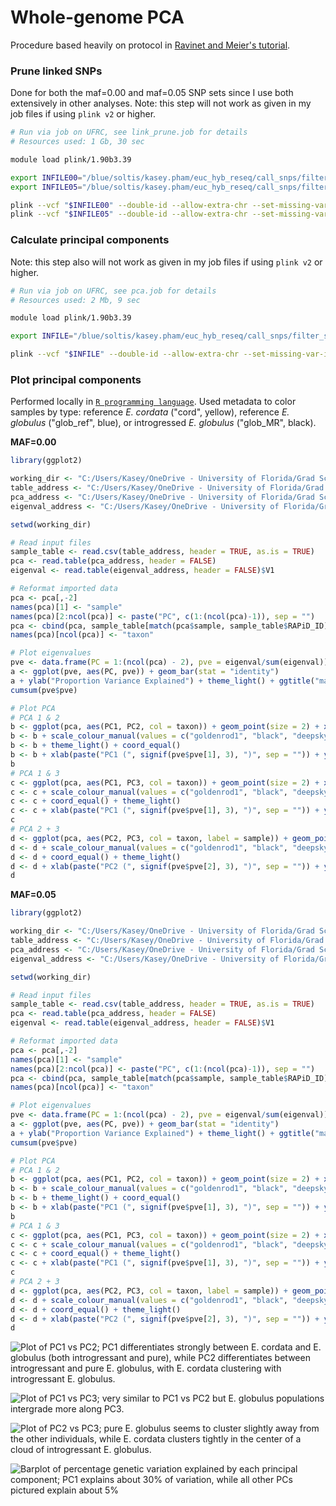 # Whole-genome PCA
Procedure based heavily on protocol in [Ravinet and Meier's tutorial](https://speciationgenomics.github.io/pca/).

### Prune linked SNPs
Done for both the maf=0.00 and maf=0.05 SNP sets since I use both extensively in other analyses. Note: this step will not work as given in my job files if using `plink v2` or higher.

```bash
# Run via job on UFRC, see link_prune.job for details
# Resources used: 1 Gb, 30 sec

module load plink/1.90b3.39 

export INFILE00="/blue/soltis/kasey.pham/euc_hyb_reseq/call_snps/filter_snps/maf0.00/all_to_ASM1654582_fil_maf0.00_snps.vcf"
export INFILE05="/blue/soltis/kasey.pham/euc_hyb_reseq/call_snps/filter_snps/maf0.05/all_to_ASM1654582_fil_maf0.05_snps.vcf"

plink --vcf "$INFILE00" --double-id --allow-extra-chr --set-missing-var-ids @:# --indep-pairwise 50 10 0.1 --vcf-half-call m --out all_maf0.00
plink --vcf "$INFILE05" --double-id --allow-extra-chr --set-missing-var-ids @:# --indep-pairwise 50 10 0.1 --vcf-half-call m --out all_maf0.05

```

### Calculate principal components
Note: this step also will not work as given in my job files if using `plink v2` or higher.

```bash
# Run via job on UFRC, see pca.job for details
# Resources used: 2 Mb, 9 sec

module load plink/1.90b3.39 

export INFILE="/blue/soltis/kasey.pham/euc_hyb_reseq/call_snps/filter_snps/maf0.05/all_to_ASM1654582_fil_maf0.05_snps.vcf"

plink --vcf "$INFILE" --double-id --allow-extra-chr --set-missing-var-ids @:# --extract all_maf0.05.prune.in --vcf-half-call m --make-bed --pca --out all_maf0.05
```

### Plot principal components
Performed locally in [`R programming language`](https://www.r-project.org/). Used metadata to color samples by type: reference _E. cordata_ ("cord", yellow), reference _E. globulus_ ("glob_ref", blue), or introgressed _E. globulus_ ("glob_MR", black).

**MAF=0.00**

```R
library(ggplot2)

working_dir <- "C:/Users/Kasey/OneDrive - University of Florida/Grad School Documents/Projects/eucalyptus-hybrid-resequencing/05.analyses/PCA/maf0.00"
table_address <- "C:/Users/Kasey/OneDrive - University of Florida/Grad School Documents/Projects/eucalyptus-hybrid-resequencing/00.metadata/03.seq_analysis/sample_spp_table.csv"
pca_address <- "C:/Users/Kasey/OneDrive - University of Florida/Grad School Documents/Projects/eucalyptus-hybrid-resequencing/05.analyses/PCA/maf0.00/all_maf0.00.eigenvec"
eigenval_address <- "C:/Users/Kasey/OneDrive - University of Florida/Grad School Documents/Projects/eucalyptus-hybrid-resequencing/05.analyses/PCA/maf0.00/all_maf0.00.eigenval"

setwd(working_dir)

# Read input files
sample_table <- read.csv(table_address, header = TRUE, as.is = TRUE)
pca <- read.table(pca_address, header = FALSE)
eigenval <- read.table(eigenval_address, header = FALSE)$V1

# Reformat imported data
pca <- pca[,-2]
names(pca)[1] <- "sample"
names(pca)[2:ncol(pca)] <- paste("PC", c(1:(ncol(pca)-1)), sep = "")
pca <- cbind(pca, sample_table[match(pca$sample, sample_table$RAPiD_ID), "Taxon"])
names(pca)[ncol(pca)] <- "taxon"

# Plot eigenvalues
pve <- data.frame(PC = 1:(ncol(pca) - 2), pve = eigenval/sum(eigenval))
a <- ggplot(pve, aes(PC, pve)) + geom_bar(stat = "identity")
a + ylab("Proportion Variance Explained") + theme_light() + ggtitle("maf=0.00")
cumsum(pve$pve)

# Plot PCA
# PCA 1 & 2
b <- ggplot(pca, aes(PC1, PC2, col = taxon)) + geom_point(size = 2) + xlim(-0.2, 0.8) + geom_text(data = subset(pca, sample == "WF03"), aes(label = sample), hjust = -0.25, vjust = -0.25)
b <- b + scale_colour_manual(values = c("goldenrod1", "black", "deepskyblue4"))
b <- b + theme_light() + coord_equal()
b <- b + xlab(paste("PC1 (", signif(pve$pve[1], 3), ")", sep = "")) + ylab(paste("PC2 (", signif(pve$pve[2], 3), ")", sep = "")) + ggtitle("maf=0.00, PC1 vs. PC2")
b
# PCA 1 & 3
c <- ggplot(pca, aes(PC1, PC3, col = taxon)) + geom_point(size = 2) + xlim(-0.2, 0.8) + geom_text(data = subset(pca, sample == "WG04"), aes(label = sample), hjust = -0.25, vjust = -0.25)
c <- c + scale_colour_manual(values = c("goldenrod1", "black", "deepskyblue4"))
c <- c + coord_equal() + theme_light()
c <- c + xlab(paste("PC1 (", signif(pve$pve[1], 3), ")", sep = "")) + ylab(paste("PC3 (", signif(pve$pve[3], 3), ")", sep = "")) + ggtitle("maf=0.00, PC1 vs. PC3")
c
# PCA 2 + 3
d <- ggplot(pca, aes(PC2, PC3, col = taxon, label = sample)) + geom_point(size = 2) + geom_text(data = subset(pca, sample %in% c("WF03", "WG04")), aes(label = sample), hjust = 1, vjust = -.25)
d <- d + scale_colour_manual(values = c("goldenrod1", "black", "deepskyblue4"))
d <- d + coord_equal() + theme_light()
d <- d + xlab(paste("PC2 (", signif(pve$pve[2], 3), ")", sep = "")) + ylab(paste("PC3 (", signif(pve$pve[3], 3), ")", sep = "")) + ggtitle("maf=0.00, PC2 vs. PC3")
d
```

**MAF=0.05**

```R
library(ggplot2)

working_dir <- "C:/Users/Kasey/OneDrive - University of Florida/Grad School Documents/Projects/eucalyptus-hybrid-resequencing/05.analyses/PCA/maf0.05"
table_address <- "C:/Users/Kasey/OneDrive - University of Florida/Grad School Documents/Projects/eucalyptus-hybrid-resequencing/00.metadata/03.seq_analysis/sample_spp_table.csv"
pca_address <- "C:/Users/Kasey/OneDrive - University of Florida/Grad School Documents/Projects/eucalyptus-hybrid-resequencing/05.analyses/PCA/maf0.05/all_maf0.05.eigenvec"
eigenval_address <- "C:/Users/Kasey/OneDrive - University of Florida/Grad School Documents/Projects/eucalyptus-hybrid-resequencing/05.analyses/PCA/maf0.05/all_maf0.05.eigenval"

setwd(working_dir)

# Read input files
sample_table <- read.csv(table_address, header = TRUE, as.is = TRUE)
pca <- read.table(pca_address, header = FALSE)
eigenval <- read.table(eigenval_address, header = FALSE)$V1

# Reformat imported data
pca <- pca[,-2]
names(pca)[1] <- "sample"
names(pca)[2:ncol(pca)] <- paste("PC", c(1:(ncol(pca)-1)), sep = "")
pca <- cbind(pca, sample_table[match(pca$sample, sample_table$RAPiD_ID), "Taxon"])
names(pca)[ncol(pca)] <- "taxon"

# Plot eigenvalues
pve <- data.frame(PC = 1:(ncol(pca) - 2), pve = eigenval/sum(eigenval))
a <- ggplot(pve, aes(PC, pve)) + geom_bar(stat = "identity")
a + ylab("Proportion Variance Explained") + theme_light() + ggtitle("maf=0.05")
cumsum(pve$pve)

# Plot PCA
# PCA 1 & 2
b <- ggplot(pca, aes(PC1, PC2, col = taxon)) + geom_point(size = 2) + xlim(-0.2, 0.6) + geom_text(data = subset(pca, sample == "WF03"), aes(label = sample), hjust = -0.25, vjust = -0.25)
b <- b + scale_colour_manual(values = c("goldenrod1", "black", "deepskyblue4"))
b <- b + theme_light() + coord_equal()
b <- b + xlab(paste("PC1 (", signif(pve$pve[1], 3), ")", sep = "")) + ylab(paste("PC2 (", signif(pve$pve[2], 3), ")", sep = "")) + ggtitle("maf=0.05, PC1 vs. PC2")
b
# PCA 1 & 3
c <- ggplot(pca, aes(PC1, PC3, col = taxon)) + geom_point(size = 2) + xlim(-0.2, 0.8) + geom_text(data = subset(pca, sample == "WF03"), aes(label = sample), hjust = -0.25, vjust = -0.25)
c <- c + scale_colour_manual(values = c("goldenrod1", "black", "deepskyblue4"))
c <- c + coord_equal() + theme_light()
c <- c + xlab(paste("PC1 (", signif(pve$pve[1], 3), ")", sep = "")) + ylab(paste("PC3 (", signif(pve$pve[3], 3), ")", sep = "")) + ggtitle("maf=0.05, PC1 vs. PC3")
c
# PCA 2 + 3
d <- ggplot(pca, aes(PC2, PC3, col = taxon, label = sample)) + geom_point(size = 2) + xlim(-0.75, 0.35) + geom_text(data = subset(pca, sample == "WF03"), aes(label = sample), hjust = -0.25, vjust = -0.25)
d <- d + scale_colour_manual(values = c("goldenrod1", "black", "deepskyblue4"))
d <- d + coord_equal() + theme_light()
d <- d + xlab(paste("PC2 (", signif(pve$pve[2], 3), ")", sep = "")) + ylab(paste("PC3 (", signif(pve$pve[3], 3), ")", sep = "")) + ggtitle("maf=0.05, PC2 vs. PC3")
d
```

![Plot of PC1 vs PC2; PC1 differentiates strongly between _E. cordata_ and _E. globulus_ (both introgressant and pure), while PC2 differentiates between introgressant and pure _E. globulus_, with _E. cordata_ clustering with introgressant _E. globulus_.](https://github.com/kaseykhanhpham/eucalyptus-hybrid-resequencing/blob/main/05.analyses/PCA/maf0.05/maf05_pc12_labeled.png "PC1 vs. PC2")

![Plot of PC1 vs PC3; very similar to PC1 vs PC2 but _E. globulus_ populations intergrade more along PC3.](https://github.com/kaseykhanhpham/eucalyptus-hybrid-resequencing/blob/main/05.analyses/PCA/maf0.05/maf05_pc13_labeled.png "PC1 vs. PC3")

![Plot of PC2 vs PC3; pure _E. globulus_ seems to cluster slightly away from the other individuals, while _E. cordata_ clusters tightly in the center of a cloud of introgressant _E. globulus_.](https://github.com/kaseykhanhpham/eucalyptus-hybrid-resequencing/blob/main/05.analyses/PCA/maf0.05/maf05_pc23_labeled.png "PC2 vs. PC3")

![Barplot of percentage genetic variation explained by each principal component; PC1 explains about 30% of variation, while all other PCs pictured explain about 5%](https://github.com/kaseykhanhpham/eucalyptus-hybrid-resequencing/blob/main/05.analyses/PCA/maf0.05/maf05_pc_var_explained.png "Percent Variance Explained by each PC")